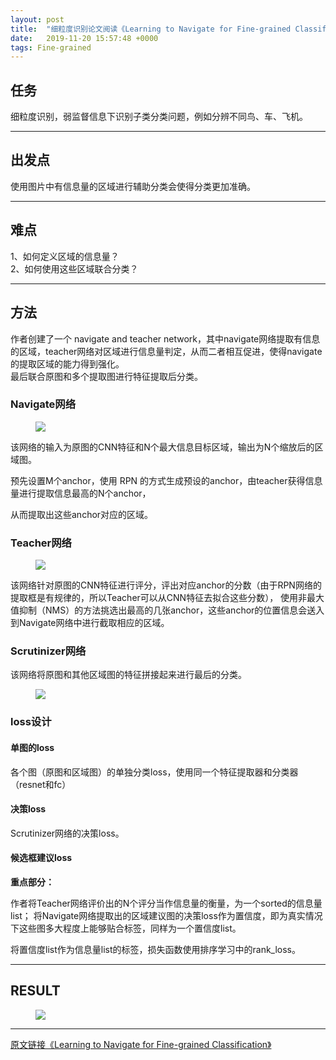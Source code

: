 ```yaml
---
layout: post
title:  "细粒度识别论文阅读《Learning to Navigate for Fine-grained Classification》"
date:   2019-11-20 15:57:48 +0000
tags: Fine-grained
---
```



## **任务**


细粒度识别，弱监督信息下识别子类分类问题，例如分辨不同鸟、车、飞机。  

---

## **出发点**


使用图片中有信息量的区域进行辅助分类会使得分类更加准确。  

---

## **难点**

1、如何定义区域的信息量？  
2、如何使用这些区域联合分类？ 

---
## **方法**

作者创建了一个 navigate and teacher network，其中navigate网络提取有信息的区域，teacher网络对区域进行信息量判定，从而二者相互促进，使得navigate的提取区域的能力得到强化。  
最后联合原图和多个提取图进行特征提取后分类。

### **Navigate网络**

<!-- ![navigate](assert/navigate.png) -->

<figure>
<a><img src="{{site.url}}/assert/navigate.png"></a>
</figure>

该网络的输入为原图的CNN特征和N个最大信息目标区域，输出为N个缩放后的区域图。  

预先设置M个anchor，使用 RPN 的方式生成预设的anchor，由teacher获得信息量进行提取信息最高的N个anchor，

从而提取出这些anchor对应的区域。

### **Teacher网络**

<figure>
<a><img src="{{site.url}}/assert/train.png"></a>
</figure>

该网络针对原图的CNN特征进行评分，评出对应anchor的分数（由于RPN网络的提取框是有规律的，所以Teacher可以从CNN特征去拟合这些分数），
使用非最大值抑制（NMS）的方法挑选出最高的几张anchor，这些anchor的位置信息会送入到Navigate网络中进行截取相应的区域。

### **Scrutinizer网络**

该网络将原图和其他区域图的特征拼接起来进行最后的分类。

<figure>
<a><img src="{{site.url}}/assert/inference.png"></a>
</figure>


### **loss设计**

#### **单图的loss**

各个图（原图和区域图）的单独分类loss，使用同一个特征提取器和分类器（resnet和fc）

#### **决策loss**

Scrutinizer网络的决策loss。

#### **候选框建议loss**

**重点部分：**

作者将Teacher网络评价出的N个评分当作信息量的衡量，为一个sorted的信息量list；
将Navigate网络提取出的区域建议图的决策loss作为置信度，即为真实情况下这些图多大程度上能够贴合标签，同样为一个置信度list。

将置信度list作为信息量list的标签，损失函数使用排序学习中的rank_loss。

---

## **RESULT**

<!-- ![result](assert/result.png) -->

<figure>
<a><img src="{{site.url}}/assert/result.png"></a>
</figure>

---

[原文链接《Learning to Navigate for Fine-grained Classification》](http://openaccess.thecvf.com/content_ECCV_2018/papers/Ze_Yang_Learning_to_Navigate_ECCV_2018_paper.pdf)
